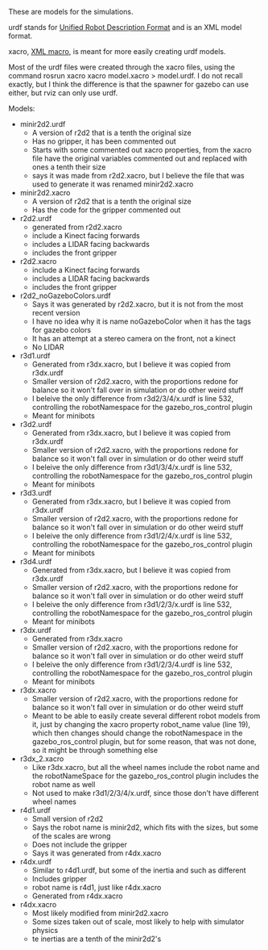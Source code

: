 These are models for the simulations.

urdf stands for [Unified Robot Description Format](http://wiki.ros.org/urdf) and is an XML model format.

xacro, [XML macro](http://wiki.ros.org/xacro), is meant for more easily creating urdf models.

Most of the urdf files were created through the xacro files, using the command rosrun xacro xacro model.xacro > model.urdf.  I do not recall exactly, but I think the difference is that the spawner for gazebo can use either, but rviz can only use urdf.

Models:
* minir2d2.urdf
	* A version of r2d2 that is a tenth the original size
	* Has no gripper, it has been commented out
	* Starts with some commented out xacro properties, from the xacro file have the original variables commented out and replaced with ones a tenth their size
	* says it was made from r2d2.xacro, but I believe the file that was used to generate it was renamed minir2d2.xacro
* minir2d2.xacro
	* A version of r2d2 that is a tenth the original size
	* Has the code for the gripper commented out
* r2d2.urdf
	* generated from r2d2.xacro
	* include a Kinect facing forwards
	* includes a LIDAR facing backwards
	* includes the front gripper
* r2d2.xacro
	* include a Kinect facing forwards
	* includes a LIDAR facing backwards
	* includes the front gripper
* r2d2_noGazeboColors.urdf
	* Says it was generated by r2d2.xacro, but it is not from the most recent version
	* I have no idea why it is name noGazeboColor when it has the tags for gazebo colors
	* It has an attempt at a stereo camera on the front, not a kinect
	* No LIDAR
* r3d1.urdf
	* Generated from r3dx.xacro, but I believe it was copied from r3dx.urdf
	* Smaller version of r2d2.xacro, with the proportions redone for balance so it won't fall over in simulation or do other weird stuff
	* I beleive the only difference from r3d2/3/4/x.urdf is line 532, controlling the robotNamespace for the gazebo_ros_control plugin
	* Meant for minibots
* r3d2.urdf
	* Generated from r3dx.xacro, but I believe it was copied from r3dx.urdf
	* Smaller version of r2d2.xacro, with the proportions redone for balance so it won't fall over in simulation or do other weird stuff
	* I beleive the only difference from r3d1/3/4/x.urdf is line 532, controlling the robotNamespace for the gazebo_ros_control plugin
	* Meant for minibots
* r3d3.urdf
	* Generated from r3dx.xacro, but I believe it was copied from r3dx.urdf
	* Smaller version of r2d2.xacro, with the proportions redone for balance so it won't fall over in simulation or do other weird stuff
	* I beleive the only difference from r3d1/2/4/x.urdf is line 532, controlling the robotNamespace for the gazebo_ros_control plugin
	* Meant for minibots
* r3d4.urdf
	* Generated from r3dx.xacro, but I believe it was copied from r3dx.urdf
	* Smaller version of r2d2.xacro, with the proportions redone for balance so it won't fall over in simulation or do other weird stuff
	* I beleive the only difference from r3d1/2/3/x.urdf is line 532, controlling the robotNamespace for the gazebo_ros_control plugin
	* Meant for minibots
* r3dx.urdf
	* Generated from r3dx.xacro
	* Smaller version of r2d2.xacro, with the proportions redone for balance so it won't fall over in simulation or do other weird stuff
	* I beleive the only difference from r3d1/2/3/4.urdf is line 532, controlling the robotNamespace for the gazebo_ros_control plugin
	* Meant for minibots
* r3dx.xacro
	* Smaller version of r2d2.xacro, with the proportions redone for balance so it won't fall over in simulation or do other weird stuff
	* Meant to be able to easily create several different robot models from it, just by changing the xacro property robot_name value (line 19), which then changes should change the robotNamespace in the gazebo_ros_control plugin, but for some reason, that was not done, so it might be through something else
* r3dx_2.xacro
	* Like r3dx.xacro, but all the wheel names include the robot name and the robotNameSpace for the gazebo_ros_control plugin includes the robot name as well
	* Not used to make r3d1/2/3/4/x.urdf, since those don't have different wheel names
* r4d1.urdf
	* Small version of r2d2
	* Says the robot name is minir2d2, which fits with the sizes, but some of the scales are wrong
	* Does not include the gripper
	* Says it was generated from r4dx.xacro
* r4dx.urdf
	* Similar to r4d1.urdf, but some of the inertia and such as different
	* Includes gripper
	* robot name is r4d1, just like r4dx.xacro
	* Generated from r4dx.xacro
* r4dx.xacro
	* Most likely modified from minir2d2.xacro
	* Some sizes taken out of scale, most likely to help with simulator physics
	* te inertias are a tenth of the minir2d2's
